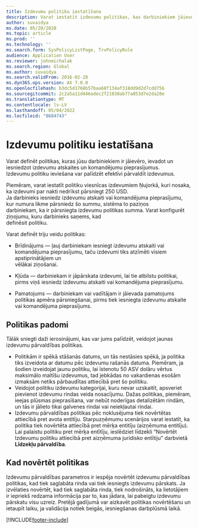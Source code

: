 ```yaml
---
title: Izdevumu politiku iestatīšana
description: Varat iestatīt izdevumu politikas, kas darbiniekiem jāievēro, ievadot un iesniedzot izdevumu pārskatus un komandējumu pieprasījumus programmā Microsoft Dynamics 365 Finance.
author: suvaidya
ms.date: 05/20/2020
ms.topic: article
ms.prod: ''
ms.technology: ''
ms.search.form: SysPolicyListPage, TrvPolicyRule
audience: Application User
ms.reviewer: johnmichalak
ms.search.region: Global
ms.author: suvaidya
ms.search.validFrom: 2016-02-28
ms.dyn365.ops.version: AX 7.0.0
ms.openlocfilehash: b3dc5d1768b57baa68f134af318dd9d2d7cdd756
ms.sourcegitcommit: 2c2a5a11d446adec2f21030ab77a053d7e2da28e
ms.translationtype: MT
ms.contentlocale: lv-LV
ms.lasthandoff: 05/04/2022
ms.locfileid: "8684743"
---
```

# <a name="set-up-expense-policies"></a>Izdevumu politiku iestatīšana

Varat definēt politikas, kuras jūsu darbiniekiem ir jāievēro, ievadot un iesniedzot izdevumu atskaites un komandējumu pieprasījumus.         
Izdevumu politiku ieviešana var palīdzēt efektīvi pārvaldīt izdevumus.         

Piemēram, varat iestatīt politiku viesnīcas izdevumiem Ņujorkā, kuri nosaka, ka izdevumi par nakti nedrīkst pārsniegt 250 USD.       
Ja darbinieks iesniedz izdevumu atskaiti vai komandējuma pieprasījumu, kur numura likme pārsniedz šo summu, sistēma to paziņos        
darbiniekam, ka ir pārsniegta izdevumu politikas summa. Varat konfigurēt ziņojumu, kuru darbinieks saņems, kad        
definēsit politiku.      
        
Varat definēt triju veidu politikas:         
        
- Brīdinājums — ļauj darbiniekam iesniegt izdevumu atskaiti vai komandējuma pieprasījumu, taču izdevumi tiks atzīmēti visiem apstiprinātājiem un        
  vēlākai ziņošanai.        

- Kļūda — darbiniekam ir jāpārskata izdevumi, lai tie atbilstu politikai, pirms viņš iesniedz izdevumu atskaiti vai komandējuma pieprasījumu.       
 
 - Pamatojums — darbiniekam vai vadītājam ir jāievada pamatojums politikas apmēra pārsniegšanai, pirms tiek iesniegta izdevumu atskaite vai komandējuma pieprasījums.        

## <a name="policy-tips"></a>Politikas padomi
Tālāk sniegti daži ierosinājumi, kas var jums palīdzēt, veidojot jaunas izdevumu pārvaldības politikas. 
* Politikām ir spēkā stāšanās datums, un tās nestāsies spēkā, ja politika tiks izveidota ar datumu pēc izdevumu rašanās datuma. Piemēram, ja šodien izveidojat jaunu politiku, lai īstenotu 50 ASV dolāru vērtus maksimālo maltīšu izdevumus, tad jebkādas no vakardienas esošām izmaksām netiks pārbaudītas attiecībā pret šo politiku.
* Veidojot politiku izdevumu kategorijai, kuru nevar uzskaitīt, apsveriet pievienot izdevumu rindas veida nosacījumu. Dažas politikas, piemēram, ieejas plūsmas pieprasīšana, var nebūt noderīgas detalizētām rindām, un tās ir jālieto tikai galvenes rindai vai neiekļautai rindai. 
* Izdevumu pārvaldības politikas pēc noklusējuma tiek novērtētas attiecībā pret avota entitīju. Starpuzņēmumu scenārijos varat iestatīt, ka politika tiek novērtēta attiecībā pret mērķa entitīju (aizņēmuma entitīju). Lai palaistu politiku pret mērķa entītīju, ieslēdziet līdzekli “Novērtēt Izdevumu politiku attiecībā pret aizņēmuma juridisko entītiju” darbvietā **Līdzekļu pārvaldība**.

## <a name="when-to-evaluate-policies"></a>Kad novērtēt politikas

Izdevumu pārvaldības parametros ir iespēja novērtēt izdevumu pārvaldības politikas, kad tiek saglabāta rinda vai tiek iesniegts izdevumu pārskats. Ja izvēlaties novērtēt, kad tiek saglabāta rinda, tiek nodrošināts, ka lietotājiem ir iepriekš redzama informācija par to, kas jādara, lai pabeigtu izdevumu pārskatu visu uzreiz. Pretējā gadījumā var aizkavēt politikas novērtēšanu un ietaupīt laiku, ja validācija notiek beigās, iesniegšanas darbplūsmā laikā.


[!INCLUDE[footer-include](../includes/footer-banner.md)]